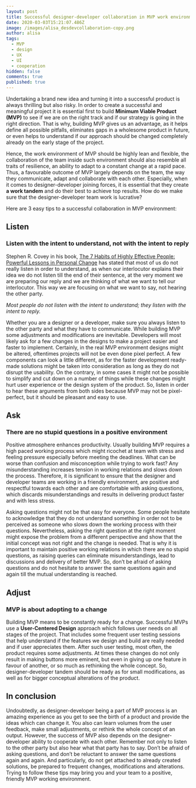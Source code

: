 ```yaml
---
layout: post
title: Successful designer-developer collaboration in MVP work environment
date: 2020-03-03T15:21:07.486Z
image: /images/alisa_desdevcollaboration-copy.png
author: alisa
tags:
  - MVP
  - design
  - UX
  - UI
  - cooperation
hidden: false
comments: true
published: true
---
```

Undertaking a brand new idea and turning it into a successful product is always thrilling but also risky. In order to create a successful and meaningful project it is essential first to build **Minimum Viable Product (MVP)** to see if we are on the right track and if our strategy is going in the right direction. That is why, building MVP gives us an advantage, as it helps define all possible pitfalls, eliminates gaps in a wholesome product in future, or even helps to understand if our approach should be changed completely already on the early stage of the project. 

Hence, the work environment of MVP should be highly lean and flexible, the collaboration of the team inside such environment should also resemble all traits of resilience, an ability to adapt to a constant change at a rapid pace. Thus, a favourable outcome of MVP largely depends on the team, the way they communicate, adapt and collaborate with each other. Especially, when it comes to designer-developer joining forces, it is essential that they create **a work tandem** and do their best to achieve top results. How do we make sure that the designer-developer team work is lucrative? 

Here are 3 easy tips to a successful collaboration in MVP environment: 

## Listen

### Listen with the intent to understand, not with the intent to reply

Stephen R. Covey in his book, [The 7 Habits of Highly Effective People: Powerful Lessons in Personal Change](https://www.goodreads.com/work/quotes/6277-the-7-habits-of-highly-effective-people) has stated that most of us do not really listen in order to understand, as when our interlocutor explains their idea we do not listen till the end of their sentence, at the very moment we are preparing our reply and we are thinking of what we want to tell our interlocutor. This way we are focusing on what we want to say, not hearing the other party.

*Most people do not listen with the intent to understand; they listen with the intent to reply.*

Whether you are a designer or a developer, make sure you always listen to the other party and what they have to communicate. While building MVP some adjustments and modifications are inevitable. Developers will most likely ask for a few changes in the designs to make a project easier and faster to implement. Certainly, in the real MVP environment designs might be altered, oftentimes projects will not be even done pixel perfect. A few components can look a little different, as for the faster development ready-made solutions might be taken into consideration as long as they do not disrupt the usability. On the contrary, in some cases it might not be possible to simplify and cut down on a number of things while these changes might hurt user experience or the design system of the product. So, listen in order to hear these arguments from both sides because MVP may not be pixel-perfect, but it should be pleasant and easy to use. 

## Ask

### There are no stupid questions in a positive environment

Positive atmosphere enhances productivity. Usually building MVP requires a high paced working process which might ricochet at team with stress and feeling pressure especially before meeting the deadlines. What can be worse than confusion and misconception while trying to work fast? Any misunderstanding increases tension in working relations and slows down the process. Therefore, it is significant to ensure that the designer and developer teams are  working in a friendly environment, are positive and respectful towards each other and are comfortable with asking questions, which discards misunderstandings and results in delivering product faster and with less stress.

Asking questions might not be that easy for everyone. Some people hesitate to acknowledge that they do not understand something in order not to be perceived as someone who slows down the working process with their questions. Nevertheless, asking the right question at the right moment might expose the problem from a different perspective and show that the initial concept was not right and the change is needed. That is why it is important to maintain positive working relations in which there are no stupid questions, as raising queries can eliminate misunderstandings, lead to discussions and delivery of better MVP.  So, don’t be afraid of asking questions and do not hesitate to answer the same questions again and again till the mutual understanding is reached.

## Adjust

### MVP is about adopting to a change

Building MVP means to be constantly ready for a change. Successful MVPs use a **User-Centered Design** approach which follows user needs on all stages of the project. That includes some frequent user testing sessions that help understand if the features we design and build are really needed and if user appreciates them. After such user testing, most often, the product requires some adjustments. At times these changes do not only result in making buttons more eminent, but even in giving up one feature in favour of another, or so much as rethinking the whole concept. So, designer-developer tandem should be ready as for small modifications, as well as for bigger conceptual alterations of the product. 

## In conclusion

Undoubtedly, as designer-developer being a part of MVP process is an amazing experience as you get to see the birth of a product and provide the ideas which can change it. You also can learn volumes from the user feedback, make small adjustments, or rethink the whole concept of an output. However, the success of MVP also depends on the designer-developer ability to cooperate with each other. Remember not only to listen to the other party but also hear what that party has to say. Don’t be afraid of asking questions, and don’t be reluctant to answer the same questions again and again. And particularly, do not get attached to already created solutions, be prepared to frequent changes, modifications and alterations. Trying to follow these tips may bring you and your team to a positive, friendly MVP working environment.